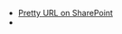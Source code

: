 - [Pretty URL on SharePoint](https://qedu.sharepoint.com/:o:/s/2190StaffTeam14/Et_y1ksArfZNqrbE6bp1u0EBP-bDDSMVmLK9SuWt9IPnrQ?e=5TvvBW)
-
